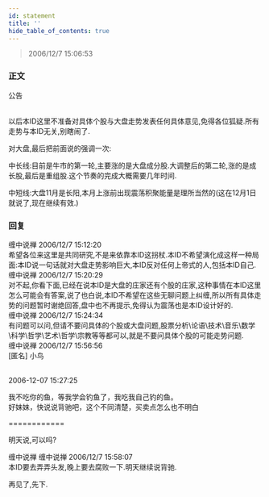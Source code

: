 ```yaml
---
id: statement 
title: ''
hide_table_of_contents: true
---
```


> 2006/12/7 15:06:53

### 正文

<div style={{fontSize: 'large', fontWeight: '500', color: '#FF0000'}}>
公告<br/><br/>

以后本ID这里不准备对具体个股与大盘走势发表任何具体意见,免得各位狐疑.所有走势与本ID无关,别瞎闹了.

对大盘,最后把前面说的强调一次:

中长线:目前是牛市的第一轮,主要涨的是大盘成分股.大调整后的第二轮,涨的是成长股,最后是重组股.这个节奏的完成大概需要几年时间.

中短线:大盘11月是长阳,本月上涨前出现震荡积聚能量是理所当然的(这在12月1日就说了,现在继续有效.)
</div>

### 回复

<div class='blog-comment'>
<span class='blog-comment-chan'>缠中说禅</span> 2006/12/7 15:12:20<br/>
希望各位来这里是共同研究,不是来依靠本ID这拐杖.本ID不希望演化成这样一种局面:本ID说一句话就对大盘走势影响巨大,本ID反对任何上帝式的人,包括本ID自己.
</div>

<div class='blog-comment'>
<span class='blog-comment-chan'>缠中说禅</span> 2006/12/7 15:20:29<br/>
对不起,你看下面,已经在说本ID是大盘的庄家还有个股的庄家,这种事情在本ID这里怎么可能会有答案,说了也白说,本ID不希望在这些无聊问题上纠缠,所以所有具体走势的问题暂时谢绝回答,盘中也不再提示,免得认为震荡也是本ID设计好的.
</div>

<div class='blog-comment'>
<span class='blog-comment-chan'>缠中说禅</span> 2006/12/7 15:24:34<br/>
有问题可以问,但请不要问具体的个股或大盘问题,股票分析\论语\技术\音乐\数学\科学\哲学\艺术\哲学\宗教等等都可以,就是不要问具体个股的可能走势问题.
</div>

<div class='blog-comment'>
<span class='blog-comment-chan'>缠中说禅</span> 2006/12/7 15:56:56<br/>
[匿名] 小鸟 <br/><br/>

 
2006-12-07 15:27:25 <br/>

我不吃你的鱼，等我学会钓鱼了，我吃我自己钓的鱼。<br/>
好妹妹，快说说背驰吧，这个不同清楚，买卖点怎么也不明白 
 
============

明天说,可以吗?
</div>

<div class='blog-comment'>
<span class='blog-comment-chan'>缠中说禅</span> 缠中说禅 2006/12/7 15:58:07<br/>
本ID要去弄弄头发,晚上要去腐败一下.明天继续说背驰.

再见了,先下.
</div>